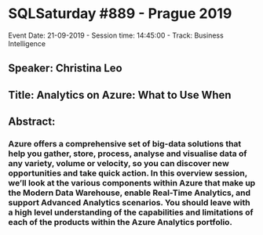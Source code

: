 # SQLSaturday #889 - Prague 2019
Event Date: 21-09-2019 - Session time: 14:45:00 - Track: Business Intelligence
## Speaker: Christina Leo
## Title: Analytics on Azure: What to Use When
## Abstract:
### Azure offers a comprehensive set of big-data solutions that help you gather, store, process, analyse and visualise data of any variety, volume or velocity, so you can discover new opportunities and take quick action. In this overview session, we’ll look at the various components within Azure that make up the Modern Data Warehouse, enable Real-Time Analytics, and support Advanced Analytics scenarios. You should leave with a high level understanding of the capabilities and limitations of each of the products within the Azure Analytics portfolio.
